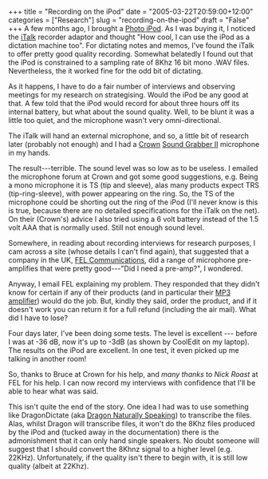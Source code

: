 +++
title = "Recording on the iPod"
date = "2005-03-22T20:59:00+12:00"
categories = ["Research"]
slug = "recording-on-the-ipod"
draft = "False"
+++
A few months ago, I brought a [Photo iPod](http://www.apple.com/ipodphoto/). As
I was buying it, I noticed the
[iTalk](http://www.griffintechnology.com/products/italk/) recorder adaptor and
thought "How cool, I can use the iPod as a dictation machine too". For
dictating notes and memos, I've found the iTalk to offer pretty good quality
recording. Somewhat belatedly I found out that the iPod is constrained to a
sampling rate of 8Khz 16 bit mono .WAV files. Nevertheless, the it worked fine
for the odd bit of dictating.

As it happens, I have to do a fair number of interviews and observing meetings
for my research on strategising. Would the iPod be any good at that. A few told
that the iPod would record for about three hours off its internal
battery, but what about the sound quality. Well, to be blunt it was a
little too quiet, and the microphone wasn't very omni-directional.

The iTalk will hand an external microphone, and so, a little bit of research
later (probably not enough) and I had a [Crown](http://www.crownaudio.com/)
[Sound Grabber II](http://www.crownaudio.com/mic_web/soundgrabber.htm)
microphone in my hands.

The result---terrible. The sound level was so low as to be useless.  I emailed
the microphone forum at Crown and got some good suggestions, e.g. Being a mono
microphone it is TS (tip and sleeve), alas many products expect TRS
(tip-ring-sleeve), with power appearing on the ring. So, the TS of the
microphone could be shorting out the ring of the iPod (I'll never know is this
is true, because there are no detailed specifications for the iTalk on the
net). On their (Crown's) advice I also tried using a 6 volt battery instead of
the 1.5 volt AAA that is normally used. Still not enough sound level.

Somewhere, in reading about recording interviews for research purposes, I cam
across a site (whose details I can't find again), that suggested that a company
in the UK, [FEL Communications](http://www.felmicamps.co.uk/), did a range of
microphone pre-amplifies that were pretty good---"Did I need a pre-amp?", I
wondered.

Anyway, I email FEL explaining my problem.  They responded that they didn't
know for certain if any of their products (and in particular their [MP3
amplifier](http://www.felmicamps.co.uk/products/felmp3preamp.html)) would do
the job. But, kindly they said, order the product, and if it doesn't work you
can return it for a full refund (including the air mail). What did I have to
lose?

Four days later, I've been doing some tests. The level is excellent --- before
I was at -36 dB, now it's up to -3dB (as shown by CoolEdit on my laptop).
The results on the iPod are excellent. In one test, it even picked up me
talking in another room!

So, thanks to Bruce at Crown for his help, and _many thanks_ to _Nick Roast_ at
FEL for his help. I can now record my interviews with confidence that I'll be
able to hear what was said.

This isn't quite the end of the story. One idea I had was to use something like
DragonDictate (aka [Dragon Naturally
Speaking](http://www.scansoft.com/naturallyspeaking/)) to transcribe the files.
Alas, whilst Dragon will transcribe files, it won't do the 8Khz files produced
by the iPod and (tucked away in the documentation) there is the admonishment
that it can only hand single speakers. No doubt someone will suggest that I
should convert the 8Khnz signal to a higher level (e.g. 22KHz). Unfortunately,
if the quality isn't there to begin with, it is still low quality (albeit
at 22Khz).

